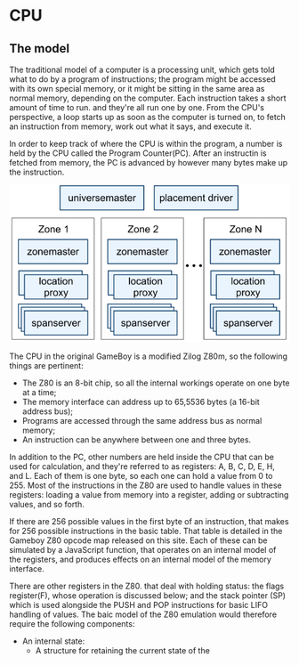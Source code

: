 # CPU

## The model
The traditional model of a computer is a processing unit, which gets told what to do by a program of 
instructions; the program might be accessed with its own special memory, or it might be sitting in the same
area as normal memory, depending on the computer. Each instruction takes a short amount of time to run.
and they're all run one by one. From the CPU's perspective, a loop starts up as soon as the computer is
turned on, to fetch an instruction from memory, work out what it says, and execute it.

In order to keep track of where the CPU is within the program, a number is held by the CPU called the Program
Counter(PC). After an instructin is fetched from memory, the PC is advanced by however many bytes make up the 
instruction.

![The fetch-decode-execute loop](https://github.com/a2-ito/gist_images/blob/master/01_spanner/spanner_figure1.png)

The CPU in the original GameBoy is a modified Zilog Z80m, so the following things are pertinent:

- The Z80 is an 8-bit chip, so all the internal workings operate on one byte at a time;
- The memory interface can address up to 65,5536 bytes (a 16-bit address bus);
- Programs are accessed through the same address bus as normal memory;
- An instruction can be anywhere between one and three bytes.

In addition to the PC, other numbers are held inside the CPU that can be used for calculation, and they're
referred to as registers: A, B, C, D, E, H, and L. Each of them is one byte, so each one can hold a value from 0
to 255. Most of the instructions in the Z80 are used to handle values in these registers: loading a value from
memory into a register, adding or subtracting values, and so forth.

If there are 256 possible values in the first byte of an instruction, that makes for 256 possible instructions in 
the basic table. That table is detailed in the Gameboy Z80 opcode map released on this site. Each of these can 
be simulated by a JavaScript function, that operates on an internal model of the registers, and produces
effects on an internal model of the memory interface.

There are other registers in the Z80. that deal with holding status: the flags register(F), whose operation is 
discussed below; and the stack pointer (SP) which is used alongside the PUSH and POP instructions for basic
LIFO handling of values. The baic model of the Z80 emulation would therefore require the following 
components:

- An internal state:
  - A structure for retaining the current state of the 


